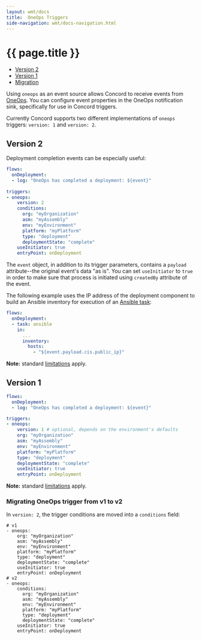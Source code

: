 ```yaml
---
layout: wmt/docs
title:  OneOps Triggers
side-navigation: wmt/docs-navigation.html
---
```


# {{ page.title }}

- [Version 2](#oneops-v2)
- [Version 1](#oneops-v1)
- [Migration](#oneops-migration)

Using `oneops` as an event source allows Concord to receive events from
[OneOps](https://oneops.github.io). You can configure event properties in the OneOps
notification sink, specifically for use in Concord triggers.

Currently Concord supports two different implementations of `oneops` triggers:
`version: 1` and `version: 2`.

<a name="oneops-v2"/>

## Version 2

Deployment completion events can be especially useful:

```yaml
flows:
  onDeployment:
  - log: "OneOps has completed a deployment: ${event}"
  
triggers:
- oneops:
    version: 2
    conditions:
      org: "myOrganization"
      asm: "myAssembly"
      env: "myEnvironment"
      platform: "myPlatform"
      type: "deployment"
      deploymentState: "complete"
    useInitiator: true
    entryPoint: onDeployment
```

The `event` object, in addition to its trigger parameters, contains a `payload`
attribute--the original event's data "as is". You can set `useInitiator` to
`true` in order to make sure that process is initiated using `createdBy`
attribute of the event.

The following example uses the IP address of the deployment component to build 
an Ansible inventory for execution of an [Ansible task](../plugins-v2/ansible.html):

```yaml
flows:
  onDeployment:
  - task: ansible
    in:
      ...
      inventory:
        hosts:
          - "${event.payload.cis.public_ip}"
```

**Note:** standard [limitations](./index.html#limitations) apply.

<a name="oneops-v1"/>

## Version 1

```yaml
flows:
  onDeployment:
  - log: "OneOps has completed a deployment: ${event}"

triggers:
- oneops:
    version: 1 # optional, depends on the environment's defaults
    org: "myOrganization"
    asm: "myAssembly"
    env: "myEnvironment"
    platform: "myPlatform"
    type: "deployment"
    deploymentState: "complete"
    useInitiator: true
    entryPoint: onDeployment
```

**Note:** standard [limitations](./index.html#limitations) apply.

<a name="oneops-migration"/>

### Migrating OneOps trigger from v1 to v2

In `version: 2`, the trigger conditions are moved into a `conditions` field:

```
# v1
- oneops:
    org: "myOrganization"
    asm: "myAssembly"
    env: "myEnvironment"
    platform: "myPlatform"
    type: "deployment"
    deploymentState: "complete"
    useInitiator: true
    entryPoint: onDeployment
# v2
- oneops:
    conditions:
      org: "myOrganization"
      asm: "myAssembly"
      env: "myEnvironment"
      platform: "myPlatform"
      type: "deployment"
      deploymentState: "complete"
    useInitiator: true
    entryPoint: onDeployment
```